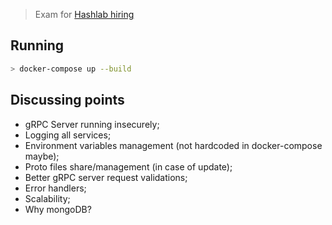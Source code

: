 > Exam for [Hashlab hiring](https://github.com/hashlab/hiring/blob/master/challenges/pt-br/back-challenge.md)

## Running
```bash
> docker-compose up --build
```

## Discussing points
* gRPC Server running insecurely;
* Logging all services;
* Environment variables management (not hardcoded in docker-compose maybe);
* Proto files share/management (in case of update);
* Better gRPC server request validations;
* Error handlers;
* Scalability;
* Why mongoDB?
